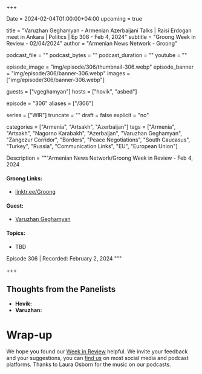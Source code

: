 +++

Date = 2024-02-04T01:00:00+04:00
upcoming = true

title = "Varuzhan Geghamyan - Armenian Azerbaijani Talks | Raisi Erdogan meet in Ankara | Politics | Ep 306 - Feb 4, 2024"
subtitle = "Groong Week in Review - 02/04/2024"
author = "Armenian News Network - Groong"

podcast_file = ""
podcast_bytes = ""
podcast_duration = ""
youtube = ""

episode_image = "img/episode/306/thumbnail-306.webp"
episode_banner = "img/episode/306/banner-306.webp"
images = ["img/episode/306/banner-306.webp"]

guests = ["vgeghamyan"]
hosts = ["hovik", "asbed"]

episode = "306"
aliases = ["/306"]

series = ["WIR"]
truncate = ""
draft = false
explicit = "no"

categories = ["Armenia", "Artsakh", "Azerbaijan"]
tags = ["Armenia", "Artsakh", "Nagorno Karabakh", "Azerbaijan", "Varuzhan Geghamyan", "Zangezur Corridor", "Borders", "Peace Negotiations", "South Caucasus", "Turkey", "Russia", "Communication Links", "EU", "European Union"]

Description = """Armenian News Network/Groong Week in Review - Feb 4, 2024

#### Groong Links:
* [linktr.ee/Groong](https://linktr.ee/groong)

#### Guest:
* [Varuzhan Geghamyan](/guest/vgeghamyan)

#### Topics:
* TBD

Episode 306 | Recorded: February 2, 2024
"""

+++



## Thoughts from the Panelists

* __Hovik:__ 
* __Varuzhan:__ 


# Wrap-up

We hope you found our [Week in Review](https://podcasts.groong.org/) helpful. We invite your feedback and your suggestions, you can [find us](https://linktr.ee/groong) on most social media and podcast platforms. Thanks to Laura Osborn for the music on our podcasts.
